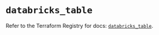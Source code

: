 # `databricks_table`

Refer to the Terraform Registry for docs: [`databricks_table`](https://registry.terraform.io/providers/databricks/databricks/1.48.2/docs/resources/table).
